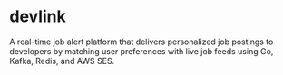 # devlink
A real-time job alert platform that delivers personalized job postings to developers by matching user preferences with live job feeds using Go, Kafka, Redis, and AWS SES.
